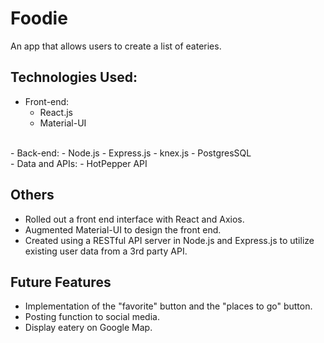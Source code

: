 # Foodie
An app that allows users to create a list of eateries.

## Technologies Used:
- Front-end:
   - React.js
   - Material-UI
<br/>
- Back-end:
   - Node.js
   - Express.js
   - knex.js
   - PostgresSQL
<br/>
- Data and APIs:
   - HotPepper API

## Others
- Rolled out a front end interface with React and Axios.
- Augmented Material-UI to design the front end.
- Created using a RESTful API server in Node.js and Express.js to utilize existing user data from a 3rd party API.

## Future Features
- Implementation of the "favorite" button and the "places to go" button.
- Posting function to social media.
- Display eatery on Google Map.
